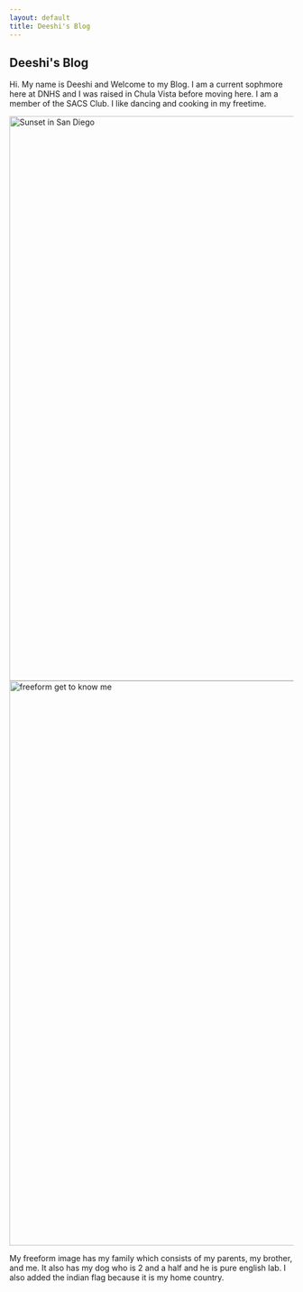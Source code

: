 ```yaml
---
layout: default
title: Deeshi's Blog
---
```

## Deeshi's Blog 
Hi. My name is Deeshi and Welcome to my Blog. I am a current sophmore here at DNHS and I was raised in Chula Vista before moving here. I am a member of the SACS Club. I like dancing and cooking in my freetime.

<img src="https://github.com/Deeshi-Gupta/deeshig/assets/76884196/87e36cf0-0024-4782-b491-634138b4c2d2" alt="Sunset in San Diego" width="1000">
<img src="https://github.com/Deeshi-Gupta/deeshig/assets/76884196/808c3f0b-ad5b-46c4-83fd-fe53083bca90" alt="freeform get to know me" width="1000">

My freeform image has my family which consists of my parents, my brother, and me. It also has my dog who is 2 and a half and he is pure english lab. I also added the indian flag because it is my home country.